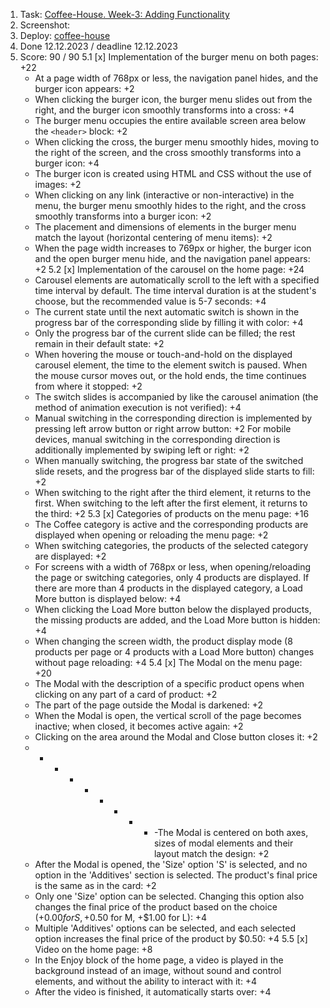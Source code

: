 1. Task: [Coffee-House. Week-3: Adding Functionality](https://github.com/rolling-scopes-school/tasks/blob/master/tasks/coffee-house/coffee-house-week3.md)
2. Screenshot:
3. Deploy: [coffee-house](https://rolling-scopes-school.github.io/k98940-JSFE2023Q4/coffee-house)
4. Done 12.12.2023 / deadline 12.12.2023
5. Score: 90 / 90
  5.1 [x] Implementation of the burger menu on both pages: +22
    - At a page width of 768px or less, the navigation panel hides, and the burger icon appears: +2
    - When clicking the burger icon, the burger menu slides out from the right, and the burger icon smoothly transforms into a cross: +4
    - The burger menu occupies the entire available screen area below the ```<header>``` block: +2
    - When clicking the cross, the burger menu smoothly hides, moving to the right of the screen, and the cross smoothly transforms into a burger icon: +4
    - The burger icon is created using HTML and CSS without the use of images: +2
    - When clicking on any link (interactive or non-interactive) in the menu, the burger menu smoothly hides to the right, and the cross smoothly transforms into a burger icon: +2
    - The placement and dimensions of elements in the burger menu match the layout (horizontal centering of menu items): +2
    - When the page width increases to 769px or higher, the burger icon and the open burger menu hide, and the navigation panel appears: +2
  5.2 [x] Implementation of the carousel on the home page: +24
    - Carousel elements are automatically scroll to the left with a specified time interval by default. The time interval duration is at the student's choose, but the recommended value is 5-7 seconds: +4
    - The current state until the next automatic switch is shown in the progress bar of the corresponding slide by filling it with color: +4
    - Only the progress bar of the current slide can be filled; the rest remain in their default state: +2
    - When hovering the mouse or touch-and-hold on the displayed carousel element, the time to the element switch is paused. When the mouse cursor moves out, or the hold ends, the time continues from where it stopped: +2
    - The switch slides is accompanied by like the carousel animation (the method of animation execution is not verified): +4
    - Manual switching in the corresponding direction is implemented by pressing left arrow button or right arrow button: +2
    For mobile devices, manual switching in the corresponding direction is additionally implemented by swiping left or right: +2
    - When manually switching, the progress bar state of the switched slide resets, and the progress bar of the displayed slide starts to fill: +2
    - When switching to the right after the third element, it returns to the first. When switching to the left after the first element, it returns to the third: +2
  5.3 [x] Categories of products on the menu page: +16
    - The Coffee category is active and the corresponding products are displayed when opening or reloading the menu page: +2
    - When switching categories, the products of the selected category are displayed: +2
    - For screens with a width of 768px or less, when opening/reloading the page or switching categories, only 4 products are displayed. If there are more than 4 products in the displayed category, a Load More button is displayed below: +4
    - When clicking the Load More button below the displayed products, the missing products are added, and the Load More button is hidden: +4
    - When changing the screen width, the product display mode (8 products per page or 4 products with a Load More button) changes without page reloading: +4
  5.4 [x] The Modal on the menu page: +20
    - The Modal with the description of a specific product opens when clicking on any part of a card of product: +2
    - The part of the page outside the Modal is darkened: +2
    - When the Modal is open, the vertical scroll of the page becomes inactive; when closed, it becomes active again: +2
    - Clicking on the area around the Modal and Close button closes it: +2
    - - - - - - - - - -The Modal is centered on both axes, sizes of modal elements and their layout match the design: +2
    - After the Modal is opened, the 'Size' option 'S' is selected, and no option in the 'Additives' section is selected. The product's final price is the same as in the card: +2
    - Only one 'Size' option can be selected. Changing this option also changes the final price of the product based on the choice (+$0.00 for S, +$0.50 for M, +$1.00 for L): +4
    - Multiple 'Additives' options can be selected, and each selected option increases the final price of the product by $0.50: +4
  5.5 [x] Video on the home page: +8
    - In the Enjoy block of the home page, a video is played in the background instead of an image, without sound and control elements, and without the ability to interact with it: +4
    - After the video is finished, it automatically starts over: +4